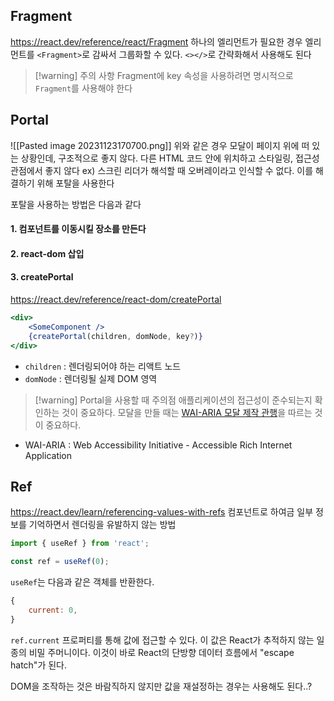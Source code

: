 ## Fragment
https://react.dev/reference/react/Fragment
하나의 엘리먼트가 필요한 경우 엘리먼트를 `<Fragment>`로 감싸서 그룹화할 수 있다.
`<></>`로 간략화해서 사용해도 된다

> [!warning] 주의 사항
> Fragment에 key 속성을 사용하려면 명시적으로 `Fragment`를 사용해야 한다

## Portal
![[Pasted image 20231123170700.png]]
위와 같은 경우 모달이 페이지 위에 떠 있는 상황인데, 구조적으로 좋지 않다.
다른 HTML 코드 안에 위치하고 스타일링, 접근성 관점에서 좋지 않다
ex) 스크린 리더가 해석할 때 오버레이라고 인식할 수 없다.
이를 해결하기 위해 포탈을 사용한다

포탈을 사용하는 방법은 다음과 같다
#### 1. 컴포넌트를 이동시킬 장소를 만든다
#### 2. react-dom 삽입
#### 3. createPortal
https://react.dev/reference/react-dom/createPortal
```jsx
<div>  
	<SomeComponent />  
	{createPortal(children, domNode, key?)}  
</div>
```
- `children` : 렌더링되어야 하는 리액트 노드
- `domNode` : 렌더링될 실제 DOM 영역

> [!warning] Portal을 사용할 때 주의점
> 애플리케이션의 접근성이 준수되는지 확인하는 것이 중요하다.
> 모달을 만들 때는 [WAI-ARIA 모달 제작 관행](https://www.w3.org/WAI/ARIA/apg/#dialog_modal)을 따르는 것이 중요하다.

- WAI-ARIA : Web Accessibility Initiative - Accessible Rich Internet Application


## Ref
https://react.dev/learn/referencing-values-with-refs
컴포넌트로 하여금 일부 정보를 기억하면서 렌더링을 유발하지 않는 방법

```javascript
import { useRef } from 'react';

const ref = useRef(0);
```

`useRef`는 다음과 같은 객체를 반환한다.

```javascript
{
	current: 0,
}
```

`ref.current` 프로퍼티를 통해 값에 접근할 수 있다. 이 값은 React가 추적하지 않는 일종의 비밀 주머니이다. 이것이 바로 React의 단방향 데이터 흐름에서 "escape hatch"가 된다.

DOM을 조작하는 것은 바람직하지 않지만 값을 재설정하는 경우는 사용해도 된다..?